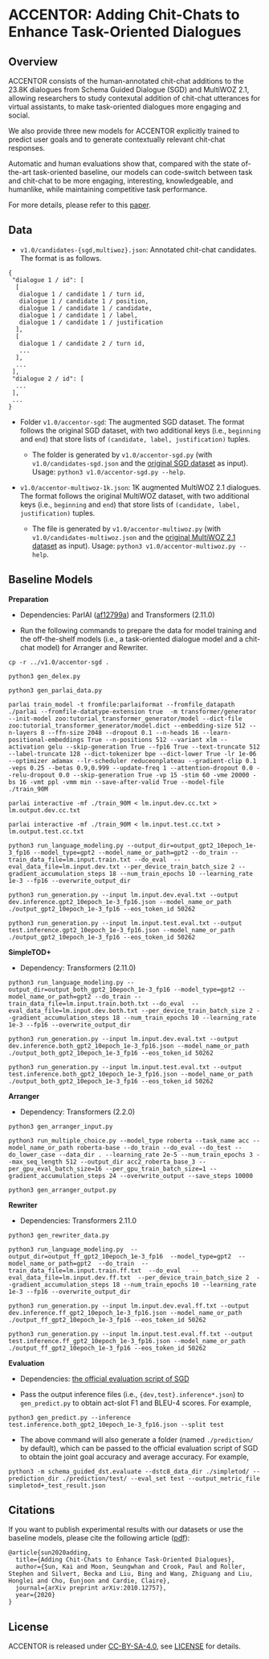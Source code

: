 # ACCENTOR: Adding Chit-Chats to Enhance Task-Oriented Dialogues

## Overview

ACCENTOR consists of the human-annotated chit-chat additions to the 23.8K dialogues from Schema Guided Dialogue (SGD) and MultiWOZ 2.1, allowing researchers to study contexutal addition of chit-chat utterances for virtual assistants, to make task-oriented dialogues more engaging and social. 

We also provide three new models for ACCENTOR explicitly trained to predict user goals and to generate contextually relevant chit-chat responses.

Automatic and human evaluations show that, compared with the state of-the-art task-oriented baseline, our models can code-switch between task and chit-chat to be more engaging, interesting, knowledgeable, and humanlike, while maintaining competitive task performance.

For more details, please refer to this [paper][accentor_arxiv].

## Data

* ```v1.0/candidates-{sgd,multiwoz}.json```: Annotated chit-chat candidates. The format is as follows.

```
{
 "dialogue 1 / id": [
  [
   dialogue 1 / candidate 1 / turn id,
   dialogue 1 / candidate 1 / position,
   dialogue 1 / candidate 1 / candidate,
   dialogue 1 / candidate 1 / label,
   dialogue 1 / candidate 1 / justification
  ],
  [
   dialogue 1 / candidate 2 / turn id,
   ...
  ],
  ...
 ],
 "dialogue 2 / id": [
  ...
 ],
 ...
}
```

* Folder ```v1.0/accentor-sgd```: The augmented SGD dataset. The format follows the original SGD dataset, with two additional keys (i.e., ```beginning``` and ```end```) that store lists of ```(candidate, label, justification)``` tuples.
  * The folder is generated by ```v1.0/accentor-sgd.py``` (with ```v1.0/candidates-sgd.json``` and the [original SGD dataset](https://github.com/google-research-datasets/dstc8-schema-guided-dialogue) as input). Usage: ```python3 v1.0/accentor-sgd.py --help```.

* ```v1.0/accentor-multiwoz-1k.json```: 1K augmented MultiWOZ 2.1 dialogues. The format follows the original MultiWOZ dataset, with two additional keys (i.e., ```beginning``` and ```end```) that store lists of ```(candidate, label, justification)``` tuples.
  * The file is generated by ```v1.0/accentor-multiwoz.py``` (with ```v1.0/candidates-multiwoz.json``` and the [original MultiWOZ 2.1 dataset](https://github.com/budzianowski/multiwoz) as input). Usage: ```python3 v1.0/accentor-multiwoz.py --help```.

## Baseline Models

**Preparation** 

* Dependencies: ParlAI ([af12799a](https://github.com/facebookresearch/ParlAI/commit/af12799a4c2b5706a2b26b2d2bd169579fcd9ce8)) and Transformers (2.11.0)

* Run the following commands to prepare the data for model training and the off-the-shelf models (i.e., a task-oriented dialogue model and a chit-chat model) for Arranger and Rewriter.

```
cp -r ../v1.0/accentor-sgd .

python3 gen_delex.py

python3 gen_parlai_data.py

parlai train_model -t fromfile:parlaiformat --fromfile_datapath ./parlai --fromfile-datatype-extension true  -m transformer/generator --init-model zoo:tutorial_transformer_generator/model --dict-file zoo:tutorial_transformer_generator/model.dict --embedding-size 512 --n-layers 8 --ffn-size 2048 --dropout 0.1 --n-heads 16 --learn-positional-embeddings True --n-positions 512 --variant xlm --activation gelu --skip-generation True --fp16 True --text-truncate 512 --label-truncate 128 --dict-tokenizer bpe --dict-lower True -lr 1e-06 --optimizer adamax --lr-scheduler reduceonplateau --gradient-clip 0.1 -veps 0.25 --betas 0.9,0.999 --update-freq 1 --attention-dropout 0.0 --relu-dropout 0.0 --skip-generation True -vp 15 -stim 60 -vme 20000 -bs 16 -vmt ppl -vmm min --save-after-valid True --model-file ./train_90M

parlai interactive -mf ./train_90M < lm.input.dev.cc.txt > lm.output.dev.cc.txt

parlai interactive -mf ./train_90M < lm.input.test.cc.txt > lm.output.test.cc.txt

python3 run_language_modeling.py --output_dir=output_gpt2_10epoch_1e-3_fp16 --model_type=gpt2 --model_name_or_path=gpt2 --do_train --train_data_file=lm.input.train.txt --do_eval  --eval_data_file=lm.input.dev.txt --per_device_train_batch_size 2 --gradient_accumulation_steps 18 --num_train_epochs 10 --learning_rate 1e-3 --fp16 --overwrite_output_dir

python3 run_generation.py --input lm.input.dev.eval.txt --output dev.inference.gpt2_10epoch_1e-3_fp16.json --model_name_or_path ./output_gpt2_10epoch_1e-3_fp16 --eos_token_id 50262

python3 run_generation.py --input lm.input.test.eval.txt --output test.inference.gpt2_10epoch_1e-3_fp16.json --model_name_or_path ./output_gpt2_10epoch_1e-3_fp16 --eos_token_id 50262

```

**SimpleTOD+**

* Dependency: Transformers (2.11.0)

```
python3 run_language_modeling.py --output_dir=output_both_gpt2_10epoch_1e-3_fp16 --model_type=gpt2 --model_name_or_path=gpt2 --do_train --train_data_file=lm.input.train.both.txt --do_eval  --eval_data_file=lm.input.dev.both.txt --per_device_train_batch_size 2 --gradient_accumulation_steps 18 --num_train_epochs 10 --learning_rate 1e-3 --fp16 --overwrite_output_dir

python3 run_generation.py --input lm.input.dev.eval.txt --output dev.inference.both_gpt2_10epoch_1e-3_fp16.json --model_name_or_path ./output_both_gpt2_10epoch_1e-3_fp16 --eos_token_id 50262

python3 run_generation.py --input lm.input.test.eval.txt --output test.inference.both_gpt2_10epoch_1e-3_fp16.json --model_name_or_path ./output_both_gpt2_10epoch_1e-3_fp16 --eos_token_id 50262

```

**Arranger**

* Dependency: Transformers (2.2.0)

```
python3 gen_arranger_input.py

python3 run_multiple_choice.py --model_type roberta --task_name acc --model_name_or_path roberta-base --do_train --do_eval --do_test --do_lower_case --data_dir . --learning_rate 2e-5 --num_train_epochs 3 --max_seq_length 512 --output_dir acc2_roberta_base_3 --per_gpu_eval_batch_size=16 --per_gpu_train_batch_size=1 --gradient_accumulation_steps 24 --overwrite_output --save_steps 10000

python3 gen_arranger_output.py
```

**Rewriter**

* Dependencies: Transformers 2.11.0

```
python3 gen_rewriter_data.py

python3 run_language_modeling.py  --output_dir=output_ff_gpt2_10epoch_1e-3_fp16  --model_type=gpt2  --model_name_or_path=gpt2  --do_train  --train_data_file=lm.input.train.ff.txt  --do_eval   --eval_data_file=lm.input.dev.ff.txt  --per_device_train_batch_size 2  --gradient_accumulation_steps 18 --num_train_epochs 10 --learning_rate 1e-3 --fp16 --overwrite_output_dir

python3 run_generation.py --input lm.input.dev.eval.ff.txt --output dev.inference.ff_gpt2_10epoch_1e-3_fp16.json --model_name_or_path ./output_ff_gpt2_10epoch_1e-3_fp16 --eos_token_id 50262

python3 run_generation.py --input lm.input.test.eval.ff.txt --output test.inference.ff_gpt2_10epoch_1e-3_fp16.json --model_name_or_path ./output_ff_gpt2_10epoch_1e-3_fp16 --eos_token_id 50262

```

**Evaluation**

* Dependencies: [the official evaluation script of SGD](https://github.com/google-research/google-research/tree/master/schema_guided_dst)

* Pass the output inference files (i.e., ```{dev,test}.inference*.json```) to ```gen_predict.py``` to obtain act-slot F1 and BLEU-4 scores. For example,
```
python3 gen_predict.py --inference test.inference.both_gpt2_10epoch_1e-3_fp16.json --split test
```

* The above command will also generate a folder (named ```./prediction/``` by default), which can be passed to the official evaluation script of SGD to obtain the joint goal accuracy and average accuracy. For example,
```
python3 -m schema_guided_dst.evaluate --dstc8_data_dir ./simpletod/ --prediction_dir ./prediction/test/ --eval_set test --output_metric_file simpletod+_test_result.json
``` 


## Citations

If you want to publish experimental results with our datasets or use the baseline models, please cite the following article ([pdf][accentor_arxiv]):
```
@article{sun2020adding,
  title={Adding Chit-Chats to Enhance Task-Oriented Dialogues},
  author={Sun, Kai and Moon, Seungwhan and Crook, Paul and Roller, Stephen and Silvert, Becka and Liu, Bing and Wang, Zhiguang and Liu, Honglei and Cho, Eunjoon and Cardie, Claire},
  journal={arXiv preprint arXiv:2010.12757},
  year={2020}
}
```

## License

ACCENTOR is released under [CC-BY-SA-4.0](https://creativecommons.org/licenses/by-sa/4.0/legalcode), see [LICENSE](LICENSE) for details.

[accentor_arxiv]:https://arxiv.org/abs/2010.12757



